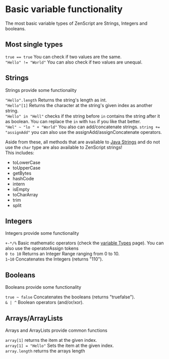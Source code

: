 # Basic variable functionality

The most basic variable types of ZenScript are Strings, Integers and booleans.

## Most single types

`true == true` You can check if two values are the same.  
`"Hello" != "World"` You can also check if two values are unequal.

## Strings

Strings provide some functionality

`"Hello".length` Returns the string's length as int.  
`"Hello"[1]` Returns the character at the string's given index as another string.  
`"Hello" in "Hell"` checks if the string before `in` contains the string after it as boolean. You can replace the `in` with `has` if you like that better.  
`"Hel" ~ "lo " + "World"` You also can add/concatenate strings. `string += "assignAdd"` you can also use the assignAdd/assignConcatenate operators.

Aside from these, all methods that are available to [Java Strings](https://docs.oracle.com/javase/8/docs/api/java/lang/String.html) and do not use the `char` type are also available to ZenScript strings!  
This includes:

- toLowerCase
- toUpperCase
- getBytes
- hashCode
- intern
- isEmpty
- toCharArray
- trim
- split

## Integers

Integers provide some functionality

`+-*/%` Basic mathematic operators (check the [variable Types](/Vanilla/Variable_Types/Variable_Types) page). You can also use the operatorAssign tokens  
`0 to 10` Returns an Integer Range ranging from 0 to 10.  
`1~10` Concatenates the Integers (returns "110").

## Booleans

Booleans provide some functionality

`true ~ false` Concatenates the booleans (returns "truefalse").  
`& | ^` Boolean operators (and/or/xor).

## Arrays/ArrayLists

Arrays and ArrayLists provide common functions

`array[1]` returns the item at the given index.  
`array[1] = "Hello"` Sets the item at the given index.  
`array.length` returns the arrays length